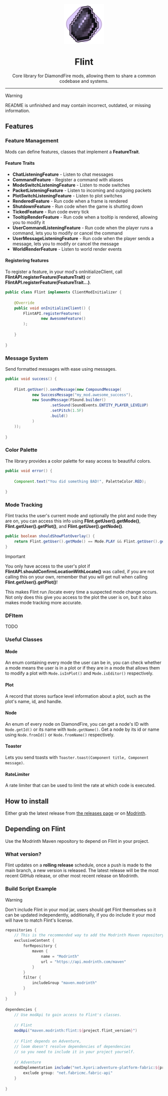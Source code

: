 <p align="center">
<img align="center" width="128" src="./.github/flint.png" alt="Flint Icon"/>
</p>
<h1 align="center">Flint</h1>

<p align="center">
Core library for DiamondFire mods, allowing them to share a common codebase and systems.
</p>

---

> [!WARNING]  
> README is unfinished and may contain incorrect, outdated, or missing information.

## Features

### Feature Management

Mods can define features, classes that implement a **FeatureTrait**.

#### Feature Traits

- **ChatListeningFeature** - Listen to chat messages
- **CommandFeature** - Register a command with aliases
- **ModeSwitchListeningFeature** - Listen to mode switches
- **PacketListeningFeature** - Listen to incoming and outgoing packets
- **PlotSwitchListeningFeature** - Listen to plot switches
- **RenderedFeature** - Run code when a frame is rendered
- **ShutdownFeature** - Run code when the game is shutting down
- **TickedFeature** - Run code every tick
- **TooltipRenderFeature** - Run code when a tooltip is rendered, allowing you to modify it
- **UserCommandListeningFeature** - Run code when the player runs a command, lets you to modify or cancel the command
- **UserMessageListeningFeature** - Run code when the player sends a message, lets you to modify or cancel the message
- **WorldRenderFeature** - Listen to world render events

#### Registering features

To register a feature, in your mod's onInitializeClient,
call **FlintAPI.registerFeature(FeatureTrait)** or **FlintAPI.registerFeature(FeatureTrait...)**.

```java
public class Flint implements ClientModInitializer {

    @Override
    public void onInitializeClient() {
        FlintAPI.registerFeatures(
                new AwesomeFeature()
        );

    }

}
```

### Message System

Send formatted messages with ease using messages.

```java
public void success() {

    Flint.getUser().sendMessage(new CompoundMessage(
            new SuccessMessage("my_mod.awesome_success"),
            new SoundMessage(FSound.builder()
                    .setSound(SoundEvents.ENTITY_PLAYER_LEVELUP)
                    .setPitch(1.5F)
                    .build()
            )
    ));

}
```

### Color Palette

The library provides a color palette for easy access to beautiful colors.

```java
public void error() {

    Component.text("You did something BAD!", PaletteColor.RED);

}
```

### Mode Tracking

Flint tracks the user's current mode and optionally the plot and node they are on, you can access this info using
**Flint.getUser().getMode()**, **Flint.getUser().getPlot()**, and **Flint.getUser().getNode()**.

```java
public boolean shouldShowPlotOverlay() {
    return Flint.getUser().getMode() == Mode.PLAY && Flint.getUser().getPlot().handle() == "myplot";
}
```

> [!IMPORTANT]  
> You only have access to the user's plot if **FlintAPI.shouldConfirmLocationWithLocate()** was called, if you are not
> calling this on your own, remember that you will get null when calling **Flint.getUser().getPlot()**!
>
> This makes Flint run /locate every time a suspected mode change occurs.
> Not only does this give you access to the plot the user is on, but it also makes mode tracking more accurate.

### DFItem

TODO

### Useful Classes

#### Mode

An enum containing every mode the user can be in,
you can check whether a mode means the user is in a plot
or if they are in a mode that allows them to modify a plot with `Mode.isInPlot()` and `Mode.isEditor()` respectively.

#### Plot

A record that stores surface level information about a plot, such as the plot's name, id, and handle.

#### Node

An enum of every node on DiamondFire, you can get a node's ID with `Node.getId()` or its name with `Node.getName()`. Get
a node by its id or name using `Node.fromId()` or `Node.fromName()` respectively.

#### Toaster

Lets you send toasts with `Toaster.toast(Component title, Component message)`.

#### RateLimiter

A rate limiter that can be used to limit the rate at which code is executed.

## How to install

Either grab the latest release from [the releases page](https://github.com/dFOnline/flint/releases/latest) or
on [Modrinth](https://modrinth.com/mod/flint).

## Depending on Flint

Use the Modrinth Maven repository to depend on Flint in your project.

### What version?
Flint updates on a **rolling release** schedule, once a push is made to the main branch, a new version is released.
The latest release will be the most recent GitHub release, or other most recent release on Modrinth.

### Build Script Example

> [!WARNING]
> Don't include Flint in your mod jar, users should get Flint themselves so it can be updated independently, additionally, if you do include it your mod will have to match Flint's license.

```gradle
repositories {
    // This is the recommended way to add the Modrinth Maven repository.
    exclusiveContent {
        forRepository {
            maven {
                name = "Modrinth"
                url = "https://api.modrinth.com/maven"
            }
        }
        filter {
            includeGroup "maven.modrinth"
        }
    }
}

dependencies {
    // Use modApi to gain access to Flint's classes.

    // Flint
    modApi("maven.modrinth:flint:${project.flint_version}")

    // Flint depends on Adventure,
    // loom doesn't resolve dependencies of dependencies
    // so you need to include it in your project yourself.

    // Adventure
    modImplementation include("net.kyori:adventure-platform-fabric:${project.adventure_fabric_version}") {
        exclude group: "net.fabricmc.fabric-api"
    }

}
```
